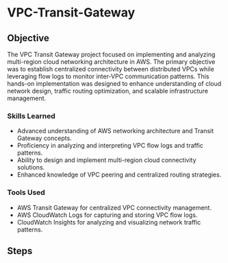 # VPC-Transit-Gateway


## Objective


The VPC Transit Gateway project focused on implementing and analyzing multi-region cloud networking architecture in AWS. The primary objective was to establish centralized connectivity between distributed VPCs while leveraging flow logs to monitor inter-VPC communication patterns. This hands-on implementation was designed to enhance understanding of cloud network design, traffic routing optimization, and scalable infrastructure management.


### Skills Learned


- Advanced understanding of AWS networking architecture and Transit Gateway concepts.
- Proficiency in analyzing and interpreting VPC flow logs and traffic patterns.
- Ability to design and implement multi-region cloud connectivity solutions.
- Enhanced knowledge of VPC peering and centralized routing strategies.


### Tools Used


- AWS Transit Gateway for centralized VPC connectivity management.
- AWS CloudWatch Logs for capturing and storing VPC flow logs.
- CloudWatch Insights for analyzing and visualizing network traffic patterns.

## Steps
